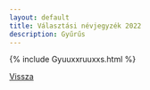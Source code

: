 ```yaml
---
layout: default
title: Választási névjegyzék 2022
description: Gyűrűs
---
```


{% include Gyuuxxruuxxs.html %}

[Vissza](./)